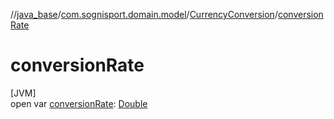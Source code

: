 //[java_base](../../../index.md)/[com.sognisport.domain.model](../index.md)/[CurrencyConversion](index.md)/[conversionRate](conversion-rate.md)

# conversionRate

[JVM]\
open var [conversionRate](conversion-rate.md): [Double](https://kotlinlang.org/api/latest/jvm/stdlib/kotlin/-double/index.html)
